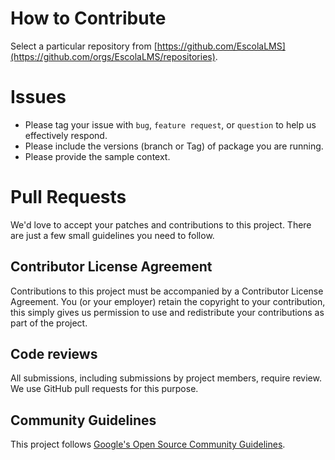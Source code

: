# How to Contribute

Select a particular repository from [https://github.com/EscolaLMS](https://github.com/orgs/EscolaLMS/repositories).

# Issues

- Please tag your issue with `bug`, `feature request`, or `question` to help us
  effectively respond.
- Please include the versions (branch or Tag) of package you are running.
- Please provide the sample context.

# Pull Requests

We'd love to accept your patches and contributions to this project. There are
just a few small guidelines you need to follow.

## Contributor License Agreement

Contributions to this project must be accompanied by a Contributor License
Agreement. You (or your employer) retain the copyright to your contribution,
this simply gives us permission to use and redistribute your contributions as
part of the project.

## Code reviews

All submissions, including submissions by project members, require review. We
use GitHub pull requests for this purpose.

## Community Guidelines

This project follows
[Google's Open Source Community Guidelines](https://opensource.google/conduct/).
